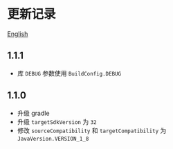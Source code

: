# 更新记录
[English](log_en.md)

## 1.1.1
- 库 `DEBUG` 参数使用 `BuildConfig.DEBUG`

## 1.1.0
- 升级 gradle
- 升级 `targetSdkVersion` 为 `32`
- 修改 `sourceCompatibility` 和 `targetCompatibility` 为 `JavaVersion.VERSION_1_8`
